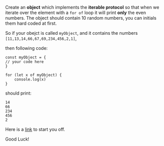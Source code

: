 Create an **object** which implements the **iterable protocol** so that when we iterate over the element with a `for of` loop it will print **only** the even numbers.
The object should contain 10 random numbers, you can initials them hard coded at first.


So if your obejct is called `myObject`, and it contains the numbers ``[11,13,14,66,67,69,234,456,2,1]``, 

then following code:
```
const myObject = {
// your code here
}

for (let x of myObject) {
    console.log(x)
}
```

should print:
```
14
66
234
456
2
```



Here is a [link](https://developer.mozilla.org/en-US/docs/Web/JavaScript/Reference/Iteration_protocols) to start you off.

Good Luck!